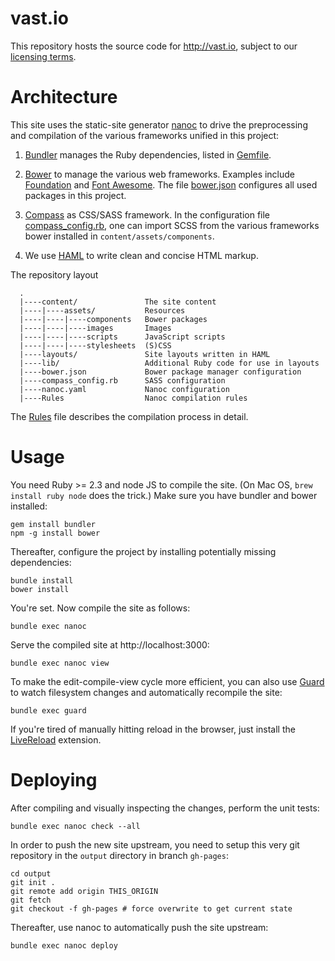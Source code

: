 # vast.io

This repository hosts the source code for <http://vast.io>, subject to our
[licensing terms](LICENSE.md).

# Architecture

This site uses the static-site generator [nanoc](http://nanoc.ws) to drive the
preprocessing and compilation of the various frameworks unified in this
project:

1. [Bundler](http://bundler.io) manages the Ruby dependencies, listed in
   [Gemfile](Gemfile).

2. [Bower](https://bower.io) to manage the various web frameworks. Examples
   include [Foundation](http://foundation.zurb.com) and
   [Font Awesome](http://fontawesome.io). The file [bower.json](bower.json)
   configures all used packages in this project.

2. [Compass](http://compass-style.org) as CSS/SASS framework. In the
   configuration file [compass_config.rb](compass_config.rb), one can import
   SCSS from the various frameworks bower installed in
   `content/assets/components`.

3. We use [HAML](http://haml.info) to write clean and concise HTML markup.

The repository layout
```
  .
  |----content/               The site content
  |----|----assets/           Resources
  |----|----|----components   Bower packages
  |----|----|----images       Images
  |----|----|----scripts      JavaScript scripts
  |----|----|----stylesheets  (S)CSS
  |----layouts/               Site layouts written in HAML
  |----lib/                   Additional Ruby code for use in layouts
  |----bower.json             Bower package manager configuration
  |----compass_config.rb      SASS configuration
  |----nanoc.yaml             Nanoc configuration
  |----Rules                  Nanoc compilation rules

```

The [Rules](Rules) file describes the compilation process in detail.

# Usage

You need Ruby >= 2.3 and node JS to compile the site. (On Mac OS, `brew install
ruby node` does the trick.) Make sure you have bundler and bower installed:

    gem install bundler
    npm -g install bower

Thereafter, configure the project by installing potentially missing
dependencies:

    bundle install
    bower install

You're set. Now compile the site as follows:

    bundle exec nanoc

Serve the compiled site at http://localhost:3000:

    bundle exec nanoc view

To make the edit-compile-view cycle more efficient, you can also use
[Guard](https://github.com/guard/guard) to watch filesystem changes and
automatically recompile the site:

    bundle exec guard

If you're tired of manually hitting reload in the browser, just install the
[LiveReload](http://livereload.com/extensions) extension.

# Deploying

After compiling and visually inspecting the changes, perform the unit tests:

    bundle exec nanoc check --all

In order to push the new site upstream, you need to setup this very git
repository in the `output` directory in branch `gh-pages`:

    cd output
    git init .
    git remote add origin THIS_ORIGIN
    git fetch
    git checkout -f gh-pages # force overwrite to get current state

Thereafter, use nanoc to automatically push the site upstream:

    bundle exec nanoc deploy
